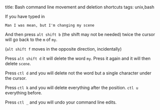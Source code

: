 title: Bash command line movement and deletion shortcuts
tags: unix,bash

If you have typed in

```
Man I was mean, but I'm changing my scene
```

And then press `alt shift b` (the shift may not be needed) twice the cursor will go back to the `m` of `my`. 

(`alt shift f` moves in the opposite direction, incidentally)

Press `alt shift d` it will delete the word `my`. Press it again and it will then delete `scene`.

Press `ctl d` and you will delete not the word but a single character under the cursor.

Press `ctl k` and you will delete everything after the position. `ctl u` everything before.

Press `ctl _` and you will undo your command line edits.
